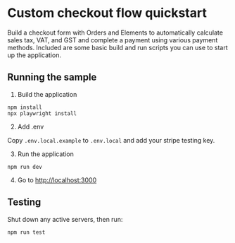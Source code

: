 # Custom checkout flow quickstart

Build a checkout form with Orders and Elements to automatically calculate sales tax, VAT, and GST and complete a payment using various payment methods. Included are some basic build and run scripts you can use to start up the application.

## Running the sample

1. Build the application

```
npm install
npx playwright install
```

2. Add .env

Copy `.env.local.example` to `.env.local` and add your stripe testing key.

3. Run the application

```
npm run dev
```

4. Go to [http://localhost:3000](http://localhost:3000)

## Testing

Shut down any active servers, then run:

```
npm run test
```
